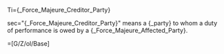 Ti={_Force_Majeure_Creditor_Party}

sec="{_Force_Majeure_Creditor_Party}" means a {_party} to whom a duty of performance is owed by a {_Force_Majeure_Affected_Party}.

=[G/Z/ol/Base]
